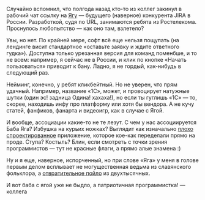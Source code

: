 ﻿Случайно вспомнил, что полгода назад кто-то из коллег закинул в рабочий чат ссылку на [Ягу](https://yaga.rt.ru) — будущего (наверное) конкурента JIRA в России. Разработкой, судя по URL, занимаются ребята из Ростелекома. Проснулось любопытство  — как оно там, взлетело?

Увы, но нет. По крайней мере, софт всё еще нельзя пощупать (на лендинге висит стандартное «оставьте заявку и ждите ответного гудка»). Доступна только урезанная версия для команд поменбше, и то не всем: например, я сейчас не в России, и клик по кнопке «Начать пользоваться» приводит к бану. Ладно, я не гордый, как-нибудь в следующий раз.

Нейминг, конечно, у ребят кликбейтный. Но не уверен, что прям удачный. Например, название «1С», может, и провоцирует натужные шутки (один эс! задница Одина! хахаха!), но если ты гуглишь «1С» — то, скорее, находишь инфу про платформу или хотя бы вендора. А не кучу статей, фанфиков, фанарта и видеоигр, как в случае с Ягой.

И вообще, ассоциации какие-то не те лезут. С чем у нас ассоциируется Баба Яга? Избушка на курьих ножках? Выглядит как изначально [плохо спроектированное](/notes/evolution) приложение, которое кое-как переделали прямо на проде. Ступа? Костыль? Блин, если смотреть с точки зрения программистов — тут не красные флаги, а прямо алые знамена :)

Ну и я еще, наверное, испорченный, но при слове «Яга» у меня в голове первым делом всплывает не могущественная ведьма из славянского фольклора, а [отвратительное пойло](https://ru.wikipedia.org/wiki/Jaguar_(напиток)) из двухтысячных.

И вот баба с ягой уже не быдло, а патриотичная программистка!
― коллега
